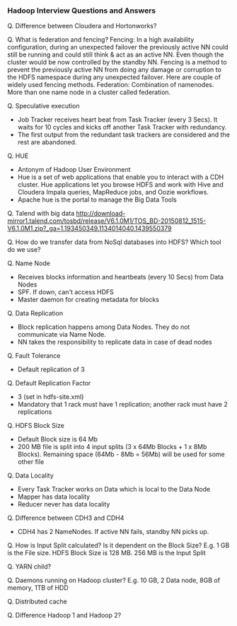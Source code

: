 ### Hadoop Interview Questions and Answers

Q. Difference between Cloudera and Hortonworks?

Q. What is federation and fencing?
Fencing:  In a high availability configuration, during an unexpected failover the previously active NN  could still be running and could still think & act as an active NN. Even though the cluster would be now controlled by the standby NN. Fencing is a method to prevent the previously active NN from doing any damage or corruption to the HDFS namespace during any unexpected failover. Here are couple of widely used fencing methods.
Federation: Combination of namenodes. More than one name node in a cluster called federation.

Q. Speculative execution
 - Job Tracker receives heart beat from Task Tracker (every 3 Secs).  It waits for 10 cycles and kicks off another Task Tracker with redundancy.
 - The first output from the redundant task trackers are considered and the rest are abandoned.
    
Q. HUE
 - Antonym of Hadoop User Environment
 - Hue is a set of web applications that enable you to interact with a CDH cluster. Hue applications let you browse HDFS and work with Hive and Cloudera Impala queries, MapReduce jobs, and Oozie workflows.
 - Apache hue is the portal to manage the Big Data Tools

Q. Talend with big data
http://download-mirror1.talend.com/tosbd/release/V6.1.0M1/TOS_BD-20150812_1515-V6.1.0M1.zip?_ga=1.193450349.1134014040.1439550379

Q. How do we transfer data from NoSql databases into HDFS?  Which tool do we use?

Q. Name Node
 - Receives blocks information and heartbeats (every 10 Secs) from Data Nodes
 - SPF.  If down, can't access HDFS
 - Master daemon for creating metadata for blocks

Q. Data Replication
 - Block replication happens among Data Nodes.  They do not communicate via Name Node.
 - NN takes the responsibility to replicate data in case of dead nodes

Q. Fault Tolerance
 - Default replication of 3

Q. Default Replication Factor
 - 3 (set in hdfs-site.xml)
 - Mandatory that 1 rack must have 1 replication; another rack must have 2 replications

Q. HDFS Block  Size
 - Default Block size is 64 Mb
 - 200 MB file is split into 4 input splits (3 x 64Mb Blocks + 1 x 8Mb Blocks). Remaining space (64Mb - 8Mb = 56Mb) will be used for some other file

Q. Data Locality
 - Every Task Tracker works on Data which is local to the Data Node
 - Mapper has data locality
 - Reducer never has data locality

Q. Difference between CDH3 and CDH4
 - CDH4 has 2 NameNodes.  If active NN fails, standby NN picks up.

Q. How is Input Split calculated?  Is it dependent on the Block Size?
	E.g. 1 GB is the File size.  HDFS Block Size is 128 MB.  256 MB is the Input Split

Q. YARN child?

Q. Daemons running on Hadoop cluster? 
 E.g. 10 GB, 2 Data node, 8GB of memory, 1TB of HDD

Q. Distributed cache

Q. Difference Hadoop 1 and Hadoop 2?
<!--stackedit_data:
eyJoaXN0b3J5IjpbMTg3MTE4NTM3Ml19
-->